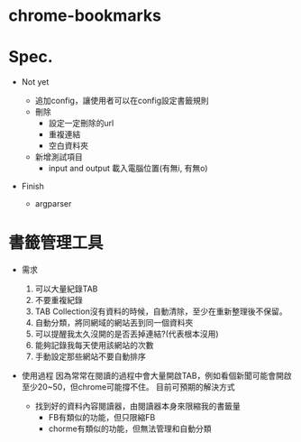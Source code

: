 # chrome-bookmarks

# Spec.
* Not yet
    - 追加config，讓使用者可以在config設定書籤規則
    - 刪除
        - 設定一定刪除的url
        - 重複連結
        - 空白資料夾
    * 新增測試項目
        - input and output 載入電腦位置(有無i, 有無o)

* Finish
    - argparser



# 書籤管理工具
* 需求
    1. 可以大量紀錄TAB
    1. 不要重複紀錄
    1. TAB Collection沒有資料的時候，自動清除，至少在重新整理後不保留。
    1. 自動分類，將同網域的網站丟到同一個資料夾
    1. 可以提醒我太久沒開的是否丟掉連結?(代表根本沒用)
    1. 能夠記錄我每天使用該網站的次數
    1. 手動設定那些網站不要自動排序

* 使用過程
    因為常常在閱讀的過程中會大量開啟TAB，例如看個新聞可能會開啟至少20~50，但chrome可能撐不住。
    目前可預期的解決方式
    * 找到好的資料內容閱讀器，由閱讀器本身來限縮我的書籤量
        * FB有類似的功能，但只限縮FB
        * chorme有類似的功能，但無法管理和自動分類


